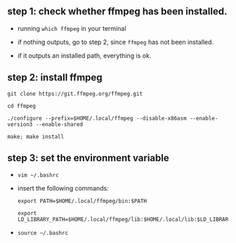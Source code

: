 ## step 1: check whether ffmpeg has been installed. 
- running `which ffmpeg` in your terminal
- if nothing outputs, go to step 2, since `ffmpeg` has not been installed.

- if it outputs an installed path, everything is ok.

## step 2: install ffmpeg
```
git clone https://git.ffmpeg.org/ffmpeg.git

cd ffmpeg

./configure --prefix=$HOME/.local/ffmpeg --disable-x86asm --enable-version3 --enable-shared

make; make install
```

## step 3: set the environment variable

- `vim ~/.bashrc`

- insert the following commands:
  ```
  export PATH=$HOME/.local/ffmpeg/bin:$PATH

  export LD_LIBRARY_PATH=$HOME/.local/ffmpeg/lib:$HOME/.local/lib:$LD_LIBRARY_PATH
  ```
  
- `source ~/.bashrc`